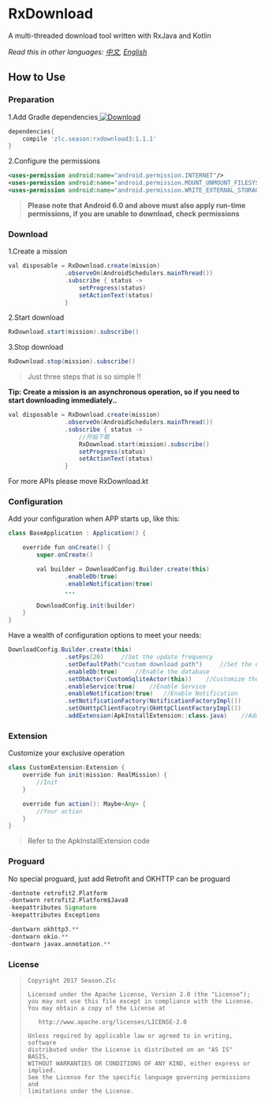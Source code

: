 # RxDownload

A multi-threaded download tool written with RxJava and Kotlin

*Read this in other languages: [中文](README.ch.md), [English](README.md)* 

## How to Use

### Preparation

1.Add Gradle dependencies[ ![Download](https://api.bintray.com/packages/ssseasonnn/android/RxDownload3/images/download.svg) ](https://bintray.com/ssseasonnn/android/RxDownload3/_latestVersion)

```groovy
dependencies{
    compile 'zlc.season:rxdownload3:1.1.1'
}
```

2.Configure the permissions

```xml
<uses-permission android:name="android.permission.INTERNET"/>
<uses-permission android:name="android.permission.MOUNT_UNMOUNT_FILESYSTEMS"/>
<uses-permission android:name="android.permission.WRITE_EXTERNAL_STORAGE"/>
```

> **Please note that Android 6.0 and above must also apply run-time permissions, if you are unable to download, check permissions**

### Download

1.Create a mission

```java
val disposable = RxDownload.create(mission)
                .observeOn(AndroidSchedulers.mainThread())
                .subscribe { status ->
                    setProgress(status)
                    setActionText(status)
                }
```

2.Start download

```java
RxDownload.start(mission).subscribe()
```

3.Stop download

```java
RxDownload.stop(mission).subscribe()
```

> Just three steps that is so simple !!

**Tip: Create a mission is an asynchronous operation, so if you need to start downloading immediately..**

```Java
val disposable = RxDownload.create(mission)
                .observeOn(AndroidSchedulers.mainThread())
                .subscribe { status ->
                    //开始下载
                    RxDownload.start(mission).subscribe()
                    setProgress(status)
                    setActionText(status)
                }
```

For more APIs please move RxDownload.kt

### Configuration

Add your configuration when APP starts up, like this:

```java
class BaseApplication : Application() {

    override fun onCreate() {
        super.onCreate()

        val builder = DownloadConfig.Builder.create(this)
                .enableDb(true)
                .enableNotification(true)
				...

        DownloadConfig.init(builder)
    }
}
```

Have a wealth of configuration options to meet your needs:

```java
DownloadConfig.Builder.create(this)
                .setFps(20)     //Set the update frequency
                .setDefaultPath("custom download path")     //Set the default download address
                .enableDb(true)     //Enable the database
                .setDbActor(CustomSqliteActor(this))    //Customize the database
                .enableService(true)    //Enable Service
                .enableNotification(true)   //Enable Notification
                .setNotificationFactory(NotificationFactoryImpl())      //Custom notification
                .setOkHttpClientFacotry(OkHttpClientFactoryImpl())      //Custom OKHTTP
                .addExtension(ApkInstallExtension::class.java)    //Add extension
```

### Extension

Customize your exclusive operation

```java
class CustomExtension:Extension {
    override fun init(mission: RealMission) {
        //Init
    }

    override fun action(): Maybe<Any> {
        //Your action
    }
}
```

> Refer to the ApkInstallExtension code

### Proguard

No special proguard, just add Retrofit and OKHTTP can be proguard

```groovy
-dontnote retrofit2.Platform
-dontwarn retrofit2.Platform$Java8
-keepattributes Signature
-keepattributes Exceptions

-dontwarn okhttp3.**
-dontwarn okio.**
-dontwarn javax.annotation.**
```

### License

> ```
> Copyright 2017 Season.Zlc
>
> Licensed under the Apache License, Version 2.0 (the "License");
> you may not use this file except in compliance with the License.
> You may obtain a copy of the License at
>
>    http://www.apache.org/licenses/LICENSE-2.0
>
> Unless required by applicable law or agreed to in writing, software
> distributed under the License is distributed on an "AS IS" BASIS,
> WITHOUT WARRANTIES OR CONDITIONS OF ANY KIND, either express or implied.
> See the License for the specific language governing permissions and
> limitations under the License.
> ```